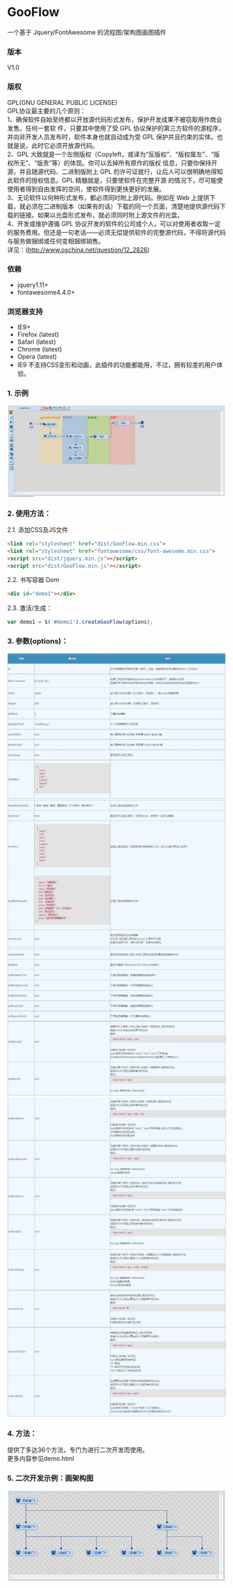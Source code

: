 # GooFlow

一个基于 Jquery/FontAwesome 的流程图/架构图画图插件  

### 版本
V1.0  

### 版权
GPL(GNU GENERAL PUBLIC LICENSE)  
GPL协议最主要的几个原则：  
1、确保软件自始至终都以开放源代码形式发布，保护开发成果不被窃取用作商业发售。任何一套软 件，只要其中使用了受 GPL 协议保护的第三方软件的源程序，并向非开发人员发布时，软件本身也就自动成为受 GPL 保护并且约束的实体。也就是说，此时它必须开放源代码。  
2、GPL 大致就是一个左侧版权（Copyleft，或译为“反版权”、“版权属左”、“版权所无”、“版责”等）的体现。你可以去掉所有原作的版权 信息，只要你保持开源，并且随源代码、二进制版附上 GPL 的许可证就行，让后人可以很明确地得知此软件的授权信息。GPL 精髓就是，只要使软件在完整开源 的情况下，尽可能使使用者得到自由发挥的空间，使软件得到更快更好的发展。  
3、无论软件以何种形式发布，都必须同时附上源代码。例如在 Web 上提供下载，就必须在二进制版本（如果有的话）下载的同一个页面，清楚地提供源代码下载的链接。如果以光盘形式发布，就必须同时附上源文件的光盘。  
4、开发或维护遵循 GPL 协议开发的软件的公司或个人，可以对使用者收取一定的服务费用。但还是一句老话——必须无偿提供软件的完整源代码，不得将源代码与服务做捆绑或任何变相捆绑销售。  
详见：(http://www.oschina.net/question/12_2826)  

### 依赖
* jquery1.11+  
* fontawesome4.4.0+  

### 浏览器支持
* IE9+  
* Firefox (latest)  
* Safari (latest)  
* Chrome (latest)  
* Opera (latest)  
* IE9 不支持CSS变形和动画，此插件的功能都能用，不过，拥有较差的用户体验。  

### 1. 示例
![](https://github.com/huangjunse/GooFlow/raw/master/SnapShot/01_Example.jpg)  

### 2. 使用方法：
2.1. 添加CSS及JS文件  
```html
<link rel="stylesheet" href="dist/GooFlow.min.css">
<link rel="stylesheet" href="fontawesome/css/font-awesome.min.css">
<script src="dist/jquery.min.js"></script>
<script src="dist/GooFlow.min.js"></script>
```

2.2. 书写容器 Dom   
```html
<div id="demo1"></div> 
```

2.3. 激活/生成：  
```javascript
var demo1 = $('#demo1').createGooFlow(options);
```

  
### 3. 参数(options)：
![](https://github.com/huangjunse/GooFlow/raw/master/SnapShot/03_option1.jpg)  
![](https://github.com/huangjunse/GooFlow/raw/master/SnapShot/03_option2.jpg)  
![](https://github.com/huangjunse/GooFlow/raw/master/SnapShot/03_option3.jpg)  
![](https://github.com/huangjunse/GooFlow/raw/master/SnapShot/03_option4.jpg)  
![](https://github.com/huangjunse/GooFlow/raw/master/SnapShot/03_option5.jpg)  

  
### 4. 方法：
提供了多达36个方法，专门为进行二次开发而使用。  
更多内容参见demo.html

  
### 5. 二次开发示例：画架构图
![](https://github.com/huangjunse/GooFlow/raw/master/SnapShot/02_redevelop.jpg)  
  
